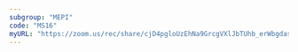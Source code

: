 ```yaml
---
subgroup: "MEPI"
code: "MS16"
myURL: "https://zoom.us/rec/share/cjD4pgloUzEhNa9GrcgVXlJbTUhb_erWbgdasvNpPlyF127oEFh2axnIVmOdcPwn.ltWkva-Jg1tlVLzC?startTime=1623897733000"
---
```

